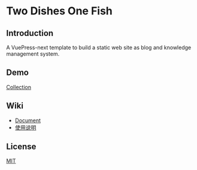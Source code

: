 # Two Dishes One Fish

## Introduction

A VuePress-next template to build a static web site as blog and knowledge management system.

## Demo
[Collection](https://benbinbin.github.io/Collection/)

## Wiki
* [Document](https://github.com/Benbinbin/two-dishes-one-fish/wiki/Document)
* [使用说明](https://github.com/Benbinbin/two-dishes-one-fish/wiki/%E4%BD%BF%E7%94%A8%E6%8C%87%E5%8D%97)

## License

[MIT](./LICENSE)